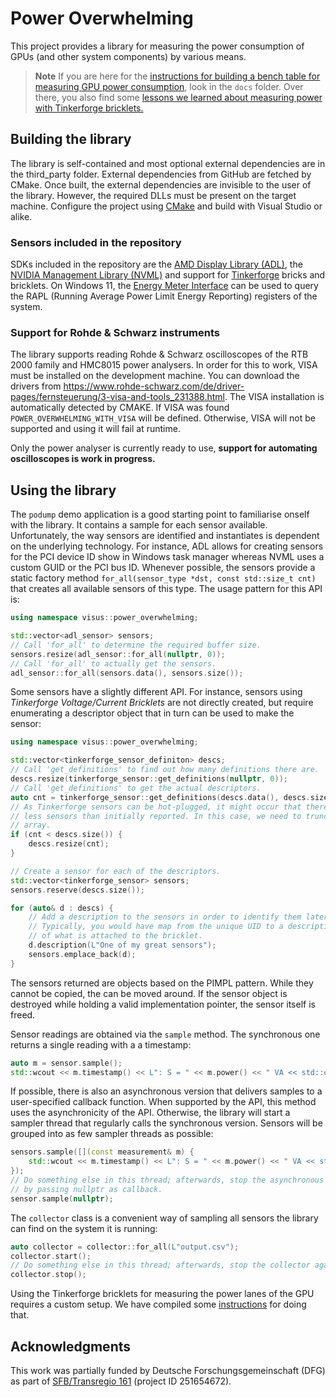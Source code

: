 # Power Overwhelming
This project provides a library for measuring the power consumption of GPUs (and other system components) by various means.

> **Note**
> If you are here for the [instructions for building a bench table for measuring GPU power consumption](docs/HARDWARE.md), look in the `docs` folder. Over there, you also find some [lessons we learned about measuring power with Tinkerforge bricklets.](docs/TINKERFORGE.md)


## Building the library
The library is self-contained and most optional external dependencies are in the third_party folder. External dependencies from GitHub are fetched by CMake. Once built, the external dependencies are invisible to the user of the library. However, the required DLLs must be present on the target machine. Configure the project using [CMake](https://cmake.org/) and build with Visual Studio or alike.

### Sensors included in the repository
SDKs included in the repository are the [AMD Display Library (ADL)](https://github.com/GPUOpen-LibrariesAndSDKs/display-library), the [NVIDIA Management Library (NVML)](https://developer.nvidia.com/nvidia-management-library-nvml) and support for [Tinkerforge](https://github.com/Tinkerforge) bricks and bricklets. On Windows 11, the [Energy Meter Interface](https://learn.microsoft.com/en-us/windows-hardware/drivers/powermeter/energy-meter-interface) can be used to query the RAPL (Running Average Power Limit Energy Reporting) registers of the system.

### Support for Rohde & Schwarz instruments
The library supports reading Rohde & Schwarz oscilloscopes of the RTB 2000 family and HMC8015 power analysers. In order for this to work, VISA must be installed on the development machine. You can download the drivers from https://www.rohde-schwarz.com/de/driver-pages/fernsteuerung/3-visa-and-tools_231388.html. The VISA installation is automatically detected by CMAKE. If VISA was found `POWER_OVERWHELMING_WITH_VISA` will be defined. Otherwise, VISA will not be supported and using it will fail at runtime.

Only the power analyser is currently ready to use, **support for automating oscilloscopes is work in progress.**

## Using the library
The `podump` demo application is a good starting point to familiarise onself with the library. It contains a sample for each sensor available. Unfortunately, the way sensors are identified and instantiates is dependent on the underlying technology. For instance, ADL allows for creating sensors for the PCI device ID show in Windows task manager whereas NVML uses a custom GUID or the PCI bus ID. Whenever possible, the sensors provide a static factory method `for_all(sensor_type *dst, const std::size_t cnt)` that creates all available sensors of this type. The usage pattern for this API is:
```c++
using namespace visus::power_overwhelming;

std::vector<adl_sensor> sensors;
// Call 'for_all' to determine the required buffer size.
sensors.resize(adl_sensor::for_all(nullptr, 0));
// Call 'for_all' to actually get the sensors.
adl_sensor::for_all(sensors.data(), sensors.size());
```

Some sensors have a slightly different API. For instance, sensors using *Tinkerforge Voltage/Current Bricklets* are not directly created, but require enumerating a descriptor object that in turn can be used to make the sensor:
```c++
using namespace visus::power_overwhelming;

std::vector<tinkerforge_sensor_definiton> descs;
// Call 'get_definitions' to find out how many definitions there are.
descs.resize(tinkerforge_sensor::get_definitions(nullptr, 0));
// Call 'get_definitions' to get the actual descriptors.
auto cnt = tinkerforge_sensor::get_definitions(descs.data(), descs.size());
// As Tinkerforge sensors can be hot-plugged, it might occur that there are now
// less sensors than initially reported. In this case, we need to truncate the
// array.
if (cnt < descs.size()) {
    descs.resize(cnt);
}

// Create a sensor for each of the descriptors.
std::vector<tinkerforge_sensor> sensors;
sensors.reserve(descs.size());

for (auto& d : descs) {
    // Add a description to the sensors in order to identify them later.
    // Typically, you would have map from the unique UID to a description
    // of what is attached to the bricklet.
    d.description(L"One of my great sensors");
    sensors.emplace_back(d);
}
```

The sensors returned are objects based on the PIMPL pattern. While they cannot be copied, the can be moved around. If the sensor object is destroyed while holding a valid implementation pointer, the sensor itself is freed.

Sensor readings are obtained via the `sample` method. The synchronous one returns a single reading with a a timestamp:
```c++
auto m = sensor.sample();
std::wcout << m.timestamp() << L": S = " << m.power() << " VA << std::endl;
```

If possible, there is also an asynchronous version that delivers samples to a user-specified callback function. When supported by the API, this method uses the asynchronicity of the API. Otherwise, the library will start a sampler thread that regularly calls the synchronous version. Sensors will be grouped into as few sampler threads as possible:
```c++
sensors.sample([](const measurement& m) {
    std::wcout << m.timestamp() << L": S = " << m.power() << " VA << std::endl;
});
// Do something else in this thread; afterwards, stop the asynchronous sampling
// by passing nullptr as callback.
sensor.sample(nullptr);
```

The `collector` class is a convenient way of sampling all sensors the library can find on the system it is running:
```c++
auto collector = collector::for_all(L"output.csv");
collector.start();
// Do something else in this thread; afterwards, stop the collector again.
collector.stop();
```

Using the Tinkerforge bricklets for measuring the power lanes of the GPU requires a custom setup. We have compiled some [instructions](docs/HARDWARE.md) for doing that.

## Acknowledgments
This work was partially funded by Deutsche Forschungsgemeinschaft (DFG) as part of [SFB/Transregio 161](https://www.sfbtrr161.de) (project ID 251654672).

